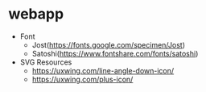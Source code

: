 # webapp
- Font
  * Jost(https://fonts.google.com/specimen/Jost)
  * Satoshi(https://www.fontshare.com/fonts/satoshi)
- SVG Resources
  * https://uxwing.com/line-angle-down-icon/
  * https://uxwing.com/plus-icon/
